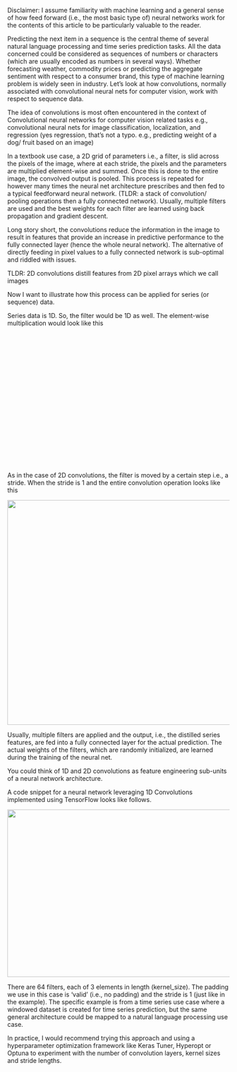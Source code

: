 
Disclaimer: I assume familiarity with machine learning and a general sense of how feed forward (i.e., the most basic type of) neural networks work for the contents of this article to be particularly valuable to the reader.

Predicting the next item in a sequence is the central theme of several natural language processing and time series prediction tasks. All the data concerned could be considered as sequences of numbers or characters (which are usually encoded as numbers in several ways). Whether forecasting weather, commodity prices or predicting the aggregate sentiment with respect to a consumer brand, this type of machine learning problem is widely seen in industry. Let’s look at how convolutions, normally associated with convolutional neural nets for computer vision, work with respect to sequence data.

The idea of convolutions is most often encountered in the context of Convolutional neural networks for computer vision related tasks e.g., convolutional neural nets for image classification, localization, and regression (yes regression, that’s not a typo. e.g., predicting weight of a dog/ fruit based on an image)

In a textbook use case, a 2D grid of parameters i.e., a filter, is slid across the pixels of the image, where at each stride, the pixels and the parameters are multiplied element-wise and summed. Once this is done to the entire image, the convolved output is pooled. This process is repeated for however many times the neural net architecture prescribes and then fed to a typical feedforward neural network. (TLDR: a stack of convolution/ pooling operations then a fully connected network). Usually, multiple filters are used and the best weights for each filter are learned using back propagation and gradient descent.

Long story short, the convolutions reduce the information in the image to result in features that provide an increase in predictive performance to the fully connected layer (hence the whole neural network). The alternative of directly feeding in pixel values to a fully connected network is sub-optimal and riddled with issues.

TLDR: 2D convolutions distill features from 2D pixel arrays which we call images

Now I want to illustrate how this process can be applied for series (or sequence) data.

Series data is 1D. So, the filter would be 1D as well. The element-wise multiplication would look like this

<img src="https://miro.medium.com/max/1400/1*V7xDn6HGniGW2-VGJLrESg.png" width="00" height="300"/>


As in the case of 2D convolutions, the filter is moved by a certain step i.e., a stride. When the stride is 1 and the entire convolution operation looks like this

<img src="https://miro.medium.com/max/2400/1*o610XFHevKm5eKFoUyn34Q.png" width="900" height="510"/>


Usually, multiple filters are applied and the output, i.e., the distilled series features, are fed into a fully connected layer for the actual prediction. The actual weights of the filters, which are randomly initialized, are learned during the training of the neural net.

You could think of 1D and 2D convolutions as feature engineering sub-units of a neural network architecture.

A code snippet for a neural network leveraging 1D Convolutions implemented using TensorFlow looks like follows.

<img src="https://miro.medium.com/max/2000/1*DtFgAsk-TIvOs9UlqKu7Vw.png" width="1000" height="380"/>

There are 64 filters, each of 3 elements in length (kernel_size). The padding we use in this case is ‘valid’ (i.e., no padding) and the stride is 1 (just like in the example). The specific example is from a time series use case where a windowed dataset is created for time series prediction, but the same general architecture could be mapped to a natural language processing use case.

In practice, I would recommend trying this approach and using a hyperparameter optimization framework like Keras Tuner, Hyperopt or Optuna to experiment with the number of convolution layers, kernel sizes and stride lengths.
